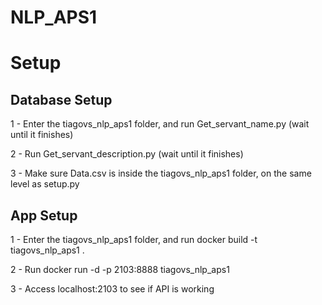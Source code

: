 # NLP_APS1

# Setup

## Database Setup

1 - Enter the tiagovs_nlp_aps1 folder, and run Get_servant_name.py (wait until it finishes)

2 - Run Get_servant_description.py (wait until it finishes)

3 - Make sure Data.csv is inside the tiagovs_nlp_aps1 folder, on the same level as setup.py 

## App Setup

1 - Enter the tiagovs_nlp_aps1 folder, and run docker build -t tiagovs_nlp_aps1 .

2 - Run docker run -d -p 2103:8888 tiagovs_nlp_aps1

3 - Access localhost:2103 to see if API is working